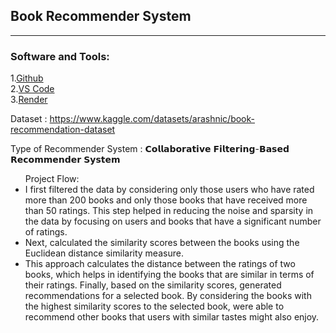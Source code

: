 ## Book Recommender System
<hr>

### Software and Tools:
1.[Github](https://github.com)<br>
2.[VS Code](https://code.visualstudio.com/)<br>
3.[Render](https://render.com/)

Dataset : https://www.kaggle.com/datasets/arashnic/book-recommendation-dataset

Type of Recommender System : 𝗖𝗼𝗹𝗹𝗮𝗯𝗼𝗿𝗮𝘁𝗶𝘃𝗲 𝗙𝗶𝗹𝘁𝗲𝗿𝗶𝗻𝗴-𝗕𝗮𝘀𝗲𝗱 𝗥𝗲𝗰𝗼𝗺𝗺𝗲𝗻𝗱𝗲𝗿 𝗦𝘆𝘀𝘁𝗲𝗺

<ul>
Project Flow:
<li> I first filtered the data by considering only those users who have rated more than 200 books and only those books that have received more than 50 ratings.
This step helped in reducing the noise and sparsity in the data by focusing on users and books that have a significant number of ratings.</li>
<li>Next, calculated the similarity scores between the books using the Euclidean distance similarity measure.</li>
<li>This approach calculates the distance between the ratings of two books, which helps in identifying the books that are similar in terms of their ratings. Finally, based on the similarity scores, generated recommendations for a selected book. By considering the books with the highest similarity scores to the selected book, were able to recommend other books that users with similar tastes might also enjoy.</li>
</ul>
